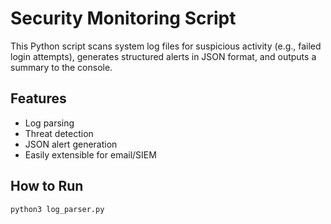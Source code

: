 # Security Monitoring Script

This Python script scans system log files for suspicious activity (e.g., failed login attempts), generates structured alerts in JSON format, and outputs a summary to the console.

## Features
- Log parsing
- Threat detection
- JSON alert generation
- Easily extensible for email/SIEM

## How to Run
```bash
python3 log_parser.py
